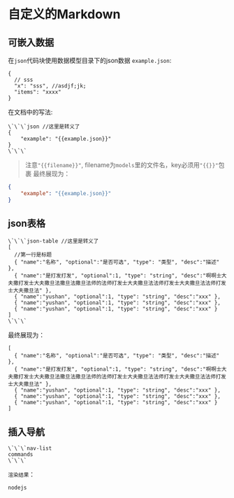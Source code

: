 # 自定义的Markdown

## 可嵌入数据
在`json`代码块使用数据模型目录下的json数据
`example.json`:
```
{
  // sss
  "x": "sss", //asdjf;jk;
  "items": "xxxx"
}
```
在文档中的写法:
```
\`\`\`json //这里是转义了
{
    "example": "{{example.json}}"
}
\`\`\`
```
> 注意`"{{filename}}"`, filename为`models`里的文件名，key必须用`"{{}}"`包裹
最终展现为：

```json
{
    "example": "{{example.json}}"
}
```

## json表格

```
\`\`\`json-table //这里是转义了
[
  //第一行是标题
  { "name":"名称", "optional":"是否可选", "type": "类型", "desc":"描述" },
  { "name":"是打发打发", "optional":1, "type": "string", "desc":"啊啊士大夫撒打发士大夫撒旦法撒旦法撒旦法师的法师打发士大夫撒旦法法师打发士大夫撒旦法法师打发士大夫撒旦法" },
  { "name":"yushan", "optional":1, "type": "string", "desc":"xxx" },
  { "name":"yushan", "optional":1, "type": "string", "desc":"xxx" },
  { "name":"yushan", "optional":1, "type": "string", "desc":"xxx" }
]
\`\`\`
```

最终展现为：
```json-table
[
  { "name":"名称", "optional":"是否可选", "type": "类型", "desc":"描述" },
  { "name":"是打发打发", "optional":1, "type": "string", "desc":"啊啊士大夫撒打发士大夫撒旦法撒旦法撒旦法师的法师打发士大夫撒旦法法师打发士大夫撒旦法法师打发士大夫撒旦法" },
  { "name":"yushan", "optional":1, "type": "string", "desc":"xxx" },
  { "name":"yushan", "optional":1, "type": "string", "desc":"xxx" },
  { "name":"yushan", "optional":1, "type": "string", "desc":"xxx" }
]
```

## 插入导航

```
\`\`\`nav-list
commands
\`\`\`
```
`渲染结果`：
```nav-list
nodejs
```
